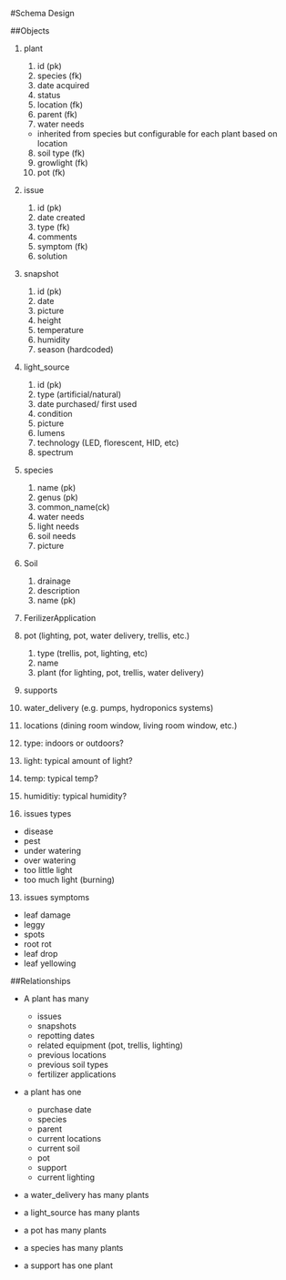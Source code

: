 #Schema Design

##Objects
1. plant
    1. id (pk)
    2. species (fk)
    3. date acquired
    4. status
    5. location (fk)
    6. parent (fk)
    7. water needs 
      - inherited from species but configurable for each plant based on location 
    8. soil type (fk)
    9. growlight (fk)
    10. pot (fk)

2. issue
    1. id (pk)
    2. date created
    3. type (fk)
    4. comments
    5. symptom (fk)
    6. solution
    
3. snapshot
    1. id (pk)
    2. date
    3. picture
    4. height
    5. temperature
    6. humidity
    7. season (hardcoded)
    
4. light_source
    1. id (pk)
    2. type (artificial/natural)
    3. date purchased/ first used
    4. condition
    5. picture
    6. lumens
    7. technology (LED, florescent, HID, etc)   
    9. spectrum   
    
5. species
    1. name (pk)
    2. genus (pk)
    3. common_name(ck)   
    4. water needs
    5. light needs
    6. soil needs
    7. picture
    
6. Soil
    1. drainage
    2. description
    3. name (pk)
7. FerilizerApplication 
8. pot (lighting, pot, water delivery, trellis, etc.)
   1. type (trellis, pot, lighting, etc)
   2. name
   3. plant (for lighting, pot, trellis, water delivery)
9. supports
10. water_delivery (e.g. pumps, hydroponics systems)
   
11. locations (dining room window, living room window, etc.)
   1. type: indoors or outdoors?
   2. light: typical amount of light?
   3. temp: typical temp?
   4. humiditiy: typical humidity?
12. issues types
   - disease
   - pest
   - under watering 
   - over watering
   - too little light
   - too much light (burning)
13. issues symptoms
   - leaf damage
   - leggy
   - spots
   - root rot
   - leaf drop
   - leaf yellowing


##Relationships
- A plant has many
    - issues
    - snapshots
    - repotting dates
    - related equipment (pot, trellis, lighting)
    - previous locations
    - previous soil types
    - fertilizer applications
  
- a plant has one
    - purchase date
    - species
    - parent 
    - current locations
    - current soil
    - pot
    - support
    - current lighting
    
- a water_delivery has many plants
- a light_source has many plants
- a pot has many plants
- a species has many plants
- a support has one plant
      
  

